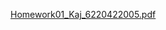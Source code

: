 [Homework01_Kaj_6220422005.pdf](https://github.com/kajkulchanarat/BADS7105/files/6512414/Homework01_Kaj_6220422005.pdf)
